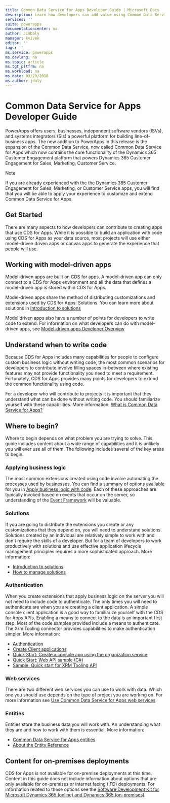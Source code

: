 ```yaml
---
title: Common Data Service for Apps Developer Guide | Microsoft Docs
description: Learn how developers can add value using Common Data Service for Apps.
services: ''
suite: powerapps
documentationcenter: na
author: JimDaly
manager: kvivek
editor: ''
tags: ''
ms.service: powerapps
ms.devlang: na
ms.topic: article
ms.tgt_pltfrm: na
ms.workload: na
ms.date: 03/20/2018
ms.author: jdaly
---
```

<!-- 

This topic was not migrated it was written for PowerApps 

-->
# Common Data Service for Apps Developer Guide

PowerApps offers users, businesses, independent software vendors (ISVs), and systems integrators (SIs) a powerful platform for building line-of-business apps. The new addition to PowerApps in this release is the expansion of the Common Data Service, now called Common Data Service for Apps which now contains the core functionality of the Dynamics 365 Customer Engagement platform that powers Dynamics 365 Customer Engagement for Sales, Marketing, Customer Service.

> [!NOTE]
> If you are already experienced with the the Dynamics 365 Customer Engagement for Sales, Marketing, or Customer Service apps, you will find that you will be able to apply your experience to customize and extend Common Data Service for Apps.


## Get Started

There are many aspects to how developers can contribute to creating apps that use CDS for Apps. While it is possible to build an application with code using CDS for Apps as your data source, most projects will use either model-driven driven apps or canvas apps to generate the experience that people will use. 

## Working with model-driven apps

Model-driven apps are built on CDS for apps. A model-driven app can only connect to a CDS for Apps environment and all the data that defines a model-driven app is stored within CDS for Apps.

Model-driven apps share the method of distributing customizations and extensions used by CDS for Apps: Solutions. You can learn more about solutions in [Introduction to solutions](introduction-solutions.md)

Model driven apps also have a number of points for developers to write code to extend. For information on what developers can do with model-driven apps, see [Model-driven apps Developer Overview](../model-driven-apps/overview.md)

## Understand when to write code

Because CDS for Apps includes many capabilities for people to configure custom business logic without writing code, the most common scenarios for developers to contribute involve filling spaces in-between where existing features may not provide functionality you need to meet a requirement. Fortunately, CDS for Apps provides many points for developers to extend the common functionality using code.

For a developer who will contribute to projects it is important that they understand what can be done without writing code. You should familiarize yourself with these capabilities. More information: [What is Common Data Service for Apps?](../../maker/common-data-service/data-platform-intro.md)

## Where to begin?

Where to begin depends on what problem you are trying to solve. This guide includes content about a wide range of capabilities and it is unlikely you will ever use all of them. The following includes several of the key areas to begin.

### Applying business logic

The most common extensions created using code involve automating the processes used by businesses. You can find a summary of options available for you in [Apply business logic with code](apply-business-logic-with-code.md). Each of these approaches are typically invoked based on events that occur on the server, so understanding of the [Event Framework](event-framework.md) will be valuable.

### Solutions

If you are going to distribute the extensions you create or any customizations that they depend on, you will need to understand solutions. Solutions created by an individual are relatively simple to work with and don't require the skills of a developer. But for a team of developers to work productively with solutions and use effective application lifecycle management principles requires a more sophisticated approach. More information:
 - [Introduction to solutions](introduction-solutions.md)
 - [How to manage solutions](how-manage-solutions.md)


### Authentication

When you create extensions that apply business logic on the server you will not need to include code to authenticate. The only times you will need to authenticate are when you are creating a client application. A simple console client application is a good way to familiarize yourself with the CDS for Apps APIs. Enabling a means to connect to the data is an important first step. Most of the code samples provided include a means to authenticate. The Xrm.Tooling connector provides capabilities to make authentication simpler. More information:
- [Authentication](authentication.md)
- [Create Client applications](connect-cds.md)
- [Quick Start: Create a console app using the organization service](org-service/quick-start-org-service-console-app.md)
- [Quick Start: Web API sample (C#)](webapi/quick-start-console-app-csharp.md)
- [Sample: Quick start for XRM Tooling API](xrm-tooling/sample-quick-start-xrm-tooling-api.md)

### Web services

There are two different web services you can use to work with data. Which one you should use depends on the type of project you are working on. For more information see [Use Common Data Service for Apps web services](use-web-services.md)

### Entities

Entities store the business data you will work with. An understanding what they are and how to work with them is essential.
More information:
- [Common Data Service for Apps entities](entities.md)
- [About the Entity Reference](reference/about-entity-reference.md)

## Content for on-premises deployments

CDS for Apps is not available for on-premise deployments at this time. Content in this guide does not include information about options that are only available for on-premises or internet facing (IFD) deployments. For information related to these options see the [Software Development Kit for Microsoft Dynamics 365 (online) and Dynamics 365 (on-premises)](https://msdn.microsoft.com/library/hh547453.aspx)





